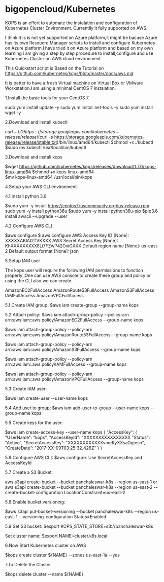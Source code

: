 # bigopencloud/Kubernetes

KOPS is an effort to automate the instalation and configuration of Kubernetes Cluster Environment.
Currentlly it fully supported on AWS.

I think it is is not yet supported on Azure platform,it might be bacuse Azure has its own Resoucre Manager scripts to install and configure Kubernetes on Azure platform.I have tried it on Azure platform and based on my own learning i am giving a step by step procedure to install,configure and use Kubernetes Cluster on AWS cloud environment.

This Quickstart script is Based on the Tutorial on https://github.com/kubernetes/kops/blob/master/docs/aws.md

It is better to have a fresh Virtual machine on Virtual Box or VMware Workstation.I am using a minimal CentOS 7 instalation.

1.Install the basic tools for your CentOS 7.

sudo yum install update -y
sudo yum install net-tools -y
sudo yum install wget -y

2.Download and install kubectl

$curl -LO https://storage.googleapis.com/kubernetes-release/release/$(curl -s https://storage.googleapis.com/kubernetes-release/release/stable.txt)/bin/linux/amd64/kubectl
$chmod +x ./kubectl
$sudo mv kubectl /usr/local/bin/kubectl

3.Download and install kops

$wget https://github.com/kubernetes/kops/releases/download/1.7.0/kops-linux-amd64
$chmod +x kops-linux-amd64  
$mv kops-linux-amd64 /usr/local/bin/kops 

4.Setup your AWS CLI environment

4.1.Install python 3.6

$sudo yum -y install https://centos7.iuscommunity.org/ius-release.rpm
sudo yum -y install python36u
$sudo yum -y install python36u-pip
$pip3.6 install awscli --upgrade --user

4.2 Configure AWS CLI

$aws configure
$ aws configure
AWS Access Key ID [None]: XXXXXAKIAI2TVKXXX
AWS Secret Access Key [None]: KhXXXXXXXXX8Li7FZwP42OviGXXX
Default region name [None]: us-east-2
Default output format [None]: json

5.Setup IAM user

The kops user will require the following IAM permissions to function properly:,One can use AWS console to create these group and policy or using the CLI also we can create.

AmazonEC2FullAccess
AmazonRoute53FullAccess
AmazonS3FullAccess
IAMFullAccess
AmazonVPCFullAccess

5.1 Create IAM group:
$aws iam create-group --group-name kops

5.2 Attach policy:
$aws iam attach-group-policy --policy-arn arn:aws:iam::aws:policy/AmazonEC2FullAccess --group-name kops

$aws iam attach-group-policy --policy-arn arn:aws:iam::aws:policy/AmazonRoute53FullAccess --group-name kops

$aws iam attach-group-policy --policy-arn arn:aws:iam::aws:policy/AmazonS3FullAccess --group-name kops

$aws iam attach-group-policy --policy-arn arn:aws:iam::aws:policy/IAMFullAccess --group-name kops

$aws iam attach-group-policy --policy-arn arn:aws:iam::aws:policy/AmazonVPCFullAccess --group-name kops


5.3 Create IAM user: 

$aws iam create-user --user-name kops

5.4 Add user to group: 
$aws iam add-user-to-group --user-name kops --group-name kops

5.5 Create keys for the user: 

$aws iam create-access-key --user-name kops
{
    "AccessKey": {
        "UserName": "kops",
        "AccessKeyId": "XXXXXXXXXXXXXXXX
        "Status": "Active",
        "SecretAccessKey": "XXXXXXXXXXXXvmeKyXXsaOgtesn",
        "CreateDate": "2017-XX-09T03:25:32.426Z"
    }
}

5.6 Configure AWS CLI: 
$aws configure. Use SecretAccessKey and AccessKeyId

5.7 Create a S3 Bucket.

aws s3api create-bucket --bucket panchaleswar-k8s --region us-east-1 
or
aws s3api create-bucket --bucket panchaleswar-k8s --region us-east-2 --create-bucket-configuration LocationConstraint=us-east-2

5.8 Enable bucket versioning: 

$aws s3api put-bucket-versioning --bucket panchaleswar-k8s --region us-east-1 --versioning-configuration Status=Enabled

5.9 Set S3 bucket: 
$export KOPS_STATE_STORE=s3://panchaleswar-k8s

Set cluster name: 
$export NAME=cluster.k8s.local

6.Now Start Kubernetes cluster on AWS

$kops create cluster ${NAME} --zones us-east-1a --yes

7.To Delete the Cluster

$kops delete cluster --name ${NAME}

